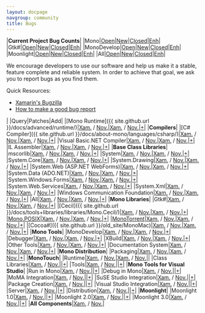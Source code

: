 ```yaml
---
layout: docpage
navgroup: community
title: Bugs
---
```


|**Current Project Bug Counts**|
|Mono|[Open](http://bit.ly/oFNqoB)|[New](http://bit.ly/qDRd1q)|[Closed](http://bit.ly/pkiH1n)|[Enh](http://bit.ly/mZR3GA)|
|Gtk\#|[Open](http://bit.ly/nmaRb7)|[New](http://bit.ly/ozmLiG)|[Closed](http://bit.ly/pmHfaP)|[Enh](http://bit.ly/n9smSK)|
|MonoDevelop|[Open](http://bit.ly/qATfJN)|[New](http://bit.ly/mQQDhs)|[Closed](http://bit.ly/q3lhBv)|[Enh](http://bit.ly/mScNU6)|
|Moonlight|[Open](http://bit.ly/q1TD0F)|[New](http://bit.ly/ny8zKf)|[Closed](http://bit.ly/ofqRTD)|[Enh](http://bit.ly/mXqpYZ)|
|All|[Open](http://bit.ly/mSOAOJ)|[New](http://bit.ly/nW0moo)|[Closed](http://bit.ly/qVFVtZ)|[Enh](http://bit.ly/nzApEt)|

We encourage developers to use our software and help us make it a stable, feature complete and reliable system. In order to achieve that goal, we ask you to report bugs as you find them.

Quick Resources:

-   [Xamarin's Bugzilla](http://bugzilla.xamarin.com/index.cgi)
-   [How to make a good bug report](#how-to-make-a-good-bug-report)

|  |Query|Patches|Add|
|[Mono Runtime]({{ site.github.url }}/docs/advanced/runtime/)|[Xam.](http://bit.ly/qNGtOO "Xamarin") / [Nov.](http://bit.ly/piDqhE "Novell")|[Xam.](http://bit.ly/rpD4oL "Xamarin") / [Nov.](http://bit.ly/qyRtsB "Novell")|[+](http://bit.ly/qFa0pT "Xamarin")|
|**Compilers**|
|[C\# Compiler]({{ site.github.url }}/docs/about-mono/languages/csharp/)|[Xam.](http://bit.ly/pLXbcr "Xamarin") / [Nov.](http://bit.ly/pgvFCp "Novell")|[Xam.](http://bit.ly/q5Z5w2 "Xamarin") / [Nov.](http://bit.ly/oYdff3 "Novell")|[+](http://bit.ly/nMPh7j "Xamarin")|
|Visual Basic.NET Compiler|[Xam.](http://bit.ly/qn5prW "Xamarin") / [Nov.](http://bit.ly/qFpQBm "Novell")|[Xam.](http://bit.ly/nS2eX3 "Xamarin") / [Nov.](http://bit.ly/njjI5Y "Novell")|[+](http://bit.ly/pr5JNH "Xamarin")|
|IL Assembler|[Xam.](http://bit.ly/r62Sps "Xamarin") / [Nov.](http://bit.ly/pHbu9C "Novell")|[Xam.](http://bit.ly/pFkVjl "Xamarin") / [Nov.](http://bit.ly/nul5Bq "Novell")|[+](http://bit.ly/osy474 "Xamarin")|
|**Base Class Libraries**|
|mscorlib|[Xam.](http://bit.ly/pPZX7P "Xamarin") / [Nov.](http://bit.ly/oFrHkh "Novell")|[Xam.](http://bit.ly/oovik3 "Xamarin") / [Nov.](http://bit.ly/qDTvfE "Novell")|[+](http://bit.ly/o5POD0 "Xamarin")|
|System|[Xam.](http://bit.ly/nExroA "Xamarin") / [Nov.](http://bit.ly/p8o4fv "Novell")|[Xam.](http://bit.ly/p0tRyL "Xamarin") / [Nov.](http://bit.ly/odydQR "Novell")|[+](http://bit.ly/nqoP5o "Xamarin")|
|System.Core|[Xam.](http://bit.ly/oyL3mv "Xamarin") / [Nov.](http://bit.ly/qNf9FU "Novell")|[Xam.](http://bit.ly/rjIqjZ "Xamarin") / [Nov.](http://bit.ly/raOufg "Novell")|[+](http://bit.ly/pv3bF6 "Xamarin")|
|System.Drawing|[Xam.](http://bit.ly/nHiSJ0 "Xamarin") / [Nov.](http://bit.ly/rmoMQV "Novell")|[Xam.](http://bit.ly/ppPafT "Xamarin") / [Nov.](http://bit.ly/r8bxew "Novell")|[+](http://bit.ly/mQERaW "Xamarin")|
|System.Web (ASP.NET WebForms)|[Xam.](http://bit.ly/q4dmmw "Xamarin") / [Nov.](http://bit.ly/mY9nB9 "Novell")|[Xam.](http://bit.ly/o0SZIJ "Xamarin") / [Nov.](http://bit.ly/nVQ8UQ "Novell")|[+](http://bit.ly/q5vmyP "Xamarin")|
|System.Data (ADO.NET)|[Xam.](http://bit.ly/nvi6vm "Xamarin") / [Nov.](http://bit.ly/ocA5sF "Novell")|[Xam.](http://bit.ly/qI9pZG "Xamarin") / [Nov.](http://bit.ly/pmZ58y "Novell")|[+](http://bit.ly/niuj3K "Xamarin")|
|System.Windows.Forms|[Xam.](http://bit.ly/r3suMw "Xamarin") / [Nov.](http://bit.ly/oAu1sQ "Novell")|[Xam.](http://bit.ly/qtMvVH "Xamarin") / [Nov.](http://bit.ly/ptjZUG "Novell")|[+](http://bit.ly/mQFpPw "Xamarin")|
|System.Web.Services|[Xam.](http://bit.ly/pHrT5P "Xamarin") / [Nov.](http://bit.ly/p6gYl2 "Novell")|[Xam.](http://bit.ly/oZVDhc "Xamarin") / [Nov.](http://bit.ly/ppXGrJ "Novell")|[+](http://bit.ly/pruqTA "Xamarin")|
|System.Xml|[Xam.](http://bit.ly/q2O2FO "Xamarin") / [Nov.](http://bit.ly/nHOmym "Novell")|[Xam.](http://bit.ly/qsTWwz "Xamarin") / [Nov.](http://bit.ly/nDMRa0 "Novell")|[+](http://bit.ly/nUAZRy "Xamarin")|
|Windows Communication Foundation|[Xam.](http://bit.ly/oVTpsa "Xamarin") / [Nov.](http://bit.ly/odysyK "Novell")|[Xam.](http://bit.ly/nCrC3W "Xamarin") / [Nov.](http://bit.ly/rhgTwO "Novell")|[+](http://bit.ly/qShhaj "Xamarin")|
|All|[Xam.](http://bit.ly/ojUs8Z "Xamarin") / [Nov.](http://bit.ly/pz2Wyo "Novell")|[Xam.](http://bit.ly/qbgGOv "Xamarin") / [Nov.](http://bit.ly/p3tC9h "Novell")|[+](http://bit.ly/pwJPRR "Xamarin")|
|**Mono Libraries**|
|Gtk\#|[Xam.](http://bit.ly/qmHNfN "Xamarin") / [Nov.](http://bit.ly/pGw0Zs "Novell")|[Xam.](http://bit.ly/r6GSa2 "Xamarin") / [Nov.](http://bit.ly/pkfNJL "Novell")|[+](http://bit.ly/qexnQE "Xamarin")|
|[Cecil]({{ site.github.url }}/docs/tools+libraries/libraries/Mono.Cecil/)|[Xam.](http://bit.ly/q1t8LW "Xamarin") / [Nov.](http://bit.ly/nEMm5I "Novell")|[Xam.](http://bit.ly/nxY3CE "Xamarin") / [Nov.](http://bit.ly/nZ82qD "Novell")|[+](http://bit.ly/pI7Ed4 "Xamarin")|
|[Mono.POSIX](http://www.go-mono.com/docs/index.aspx?tlink=0@N%3AMono.Posix)|[Xam.](http://bit.ly/pZOch2 "Xamarin") / [Nov.](http://bit.ly/nGMz0l "Novell")|[Xam.](http://bit.ly/oKogCJ "Xamarin") / [Nov.](http://bit.ly/mWudm3 "Novell")|[+](http://bit.ly/na5iZl "Xamarin")|
|[MonoTorrent](http://www.monotorrent.com/)|[Xam.](http://bit.ly/nFYiTT "Xamarin") / [Nov.](http://bit.ly/pMDgzi "Novell")|[Xam.](http://bit.ly/pJc8MI "Xamarin") / [Nov.](http://bit.ly/nXiHVk "Novell")|[+](http://bit.ly/r3ow8n "Xamarin")|
|[Cocoa\#]({{ site.github.url }}/old_site/MonoMac)|[Xam.](http://bit.ly/mWgLTu "Xamarin") / [Nov.](http://bit.ly/n7MILU "Novell")|[Xam.](http://bit.ly/rih873 "Xamarin") / [Nov.](http://bit.ly/pKAwk2 "Novell")|[+](http://bit.ly/nqjaKm "Xamarin")|
|**Mono Tools**|
|MonoDevelop|[Xam.](http://bit.ly/nw6UD9 "Xamarin") / [Nov.](http://bit.ly/r7tTW7 "Novell")|[Xam.](http://bit.ly/nLJdTD "Xamarin") / [Nov.](http://bit.ly/pZo9OA "Novell")|[+](http://bit.ly/rocpLc "Xamarin")|
|Debugger|[Xam.](http://bit.ly/pxrwXg "Xamarin") / [Nov.](http://bit.ly/pmzOxc "Novell")|[Xam.](http://bit.ly/nG8DRQ "Xamarin") / [Nov.](http://bit.ly/pVj97L "Novell")|[+](http://bit.ly/ns8RQd "Xamarin")|
|XBuild|[Xam.](http://bit.ly/nHBiCh "Xamarin") / [Nov.](http://bit.ly/rafIrr "Novell")|[Xam.](http://bit.ly/r6MovV "Xamarin") / [Nov.](http://bit.ly/qjOLYB "Novell")|[+](http://bit.ly/oiyAb3 "Xamarin")|
|Other Tools|[Xam.](http://bit.ly/r0glu7 "Xamarin") / [Nov.](http://bit.ly/okkvqB "Novell")|[Xam.](http://bit.ly/r4QYOE "Xamarin") / [Nov.](http://bit.ly/qOrFLO "Novell")|[+](http://bit.ly/n1CgyX "Xamarin")|
|Documentation System|[Xam.](http://bit.ly/oBGx5M "Xamarin") / [Nov.](http://bit.ly/py5Ivz "Novell")|[Xam.](http://bit.ly/nQZjqu "Xamarin") / [Nov.](http://bit.ly/qGmX2g "Novell")|[+](http://bit.ly/nBorfH "Xamarin")|
|**Mono Distribution**|
|Packaging|[Xam.](http://bit.ly/nlfQqb "Xamarin") / [Nov.](http://bit.ly/pxyCWV "Novell")|[Xam.](http://bit.ly/raJny3 "Xamarin") / [Nov.](http://bit.ly/pyWXoF "Novell")|[+](http://bit.ly/pUaPM7 "Xamarin")|
|**MonoTouch**|
|Runtime|[Xam.](http://bit.ly/pnB58v "Xamarin") / [Nov.](http://bit.ly/nOQyJB "Novell")|[Xam.](http://bit.ly/pyB26y "Xamarin") / [Nov.](http://bit.ly/oGGCvh "Novell")||
|Class Libraries|[Xam.](http://bit.ly/pd3rZb "Xamarin") / [Nov.](http://bit.ly/mWx55j "Novell")||[+](http://bit.ly/qGT7oI "Xamarin")|
|Tools|[Xam.](http://bit.ly/nvbm3p "Xamarin") / [Nov.](http://bit.ly/rtoPoL "Novell")||[+](http://bit.ly/oN2fR8 "Xamarin")|
|**Mono Tools for Visual Studio**|
|Run in Mono|[Xam.](http://bit.ly/pyTurq "Xamarin") / [Nov.](http://bit.ly/nltsk0 "Novell")||[+](http://bit.ly/mUqW9b "Xamarin")|
|Debug in Mono|[Xam.](http://bit.ly/p0jtlj "Xamarin") / [Nov.](http://bit.ly/qEwtNO "Novell")||[+](http://bit.ly/mUqW9b "Xamarin")|
|MoMA Integration|[Xam.](http://bit.ly/o2cpA3 "Xamarin") / [Nov.](http://bit.ly/nc086z "Novell")||[+](http://bit.ly/mUqW9b "Xamarin")|
|SuSE Studio Integration|[Xam.](http://bit.ly/nH8fYn "Xamarin") / [Nov.](http://bit.ly/pwO8aw "Novell")||[+](http://bit.ly/mUqW9b "Xamarin")|
|Package Creation|[Xam.](http://bit.ly/oTrZlD "Xamarin") / [Nov.](http://bit.ly/q0x364 "Novell")||[+](http://bit.ly/mUqW9b "Xamarin")|
|Visual Studio Integration|[Xam.](http://bit.ly/pvvZeT "Xamarin") / [Nov.](http://bit.ly/obnyNr "Novell")||[+](http://bit.ly/mUqW9b "Xamarin")|
|Server|[Xam.](http://bit.ly/q5IQcO "Xamarin") / [Nov.](http://bit.ly/pHOZze "Novell")||[+](http://bit.ly/mUqW9b "Xamarin")|
|Distribution|[Xam.](http://bit.ly/nKg57k "Xamarin") / [Nov.](http://bit.ly/qMVRLG "Novell")||[+](http://bit.ly/mUqW9b "Xamarin")|
|**Moonlight**|
|Moonlight 1.0|[Xam.](http://bit.ly/qPWHiY "Xamarin") / [Nov.](http://bit.ly/mWMNuQ "Novell")||[+](http://bit.ly/nbtQ3U "Xamarin")|
|Moonlight 2.0|[Xam.](http://bit.ly/q8o3sx "Xamarin") / [Nov.](http://bit.ly/oHWbOS "Novell")||[+](http://bit.ly/mUm4A7 "Xamarin")|
|Moonlight 3.0|[Xam.](http://bit.ly/pT0tpe "Xamarin") / [Nov.](http://bit.ly/oDdbvE "Novell")||[+](http://bit.ly/pCQYMt "Xamarin")|
|**All Components**|[Xam.](http://bit.ly/o559bN "Xamarin") / [Nov.](http://bit.ly/n3yI3L "Novell")|
